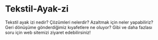 # Tekstil-Ayak-zi
Tekstil ayak izi nedir? Çözümleri nelerdir? Azaltmak için neler yapabiliriz? Geri dönüşüme gönderdiğimiz kıyafetlere ne oluyor? Gibi ve daha fazlası soru için web sitemizi ziyaret edebilirsiniz!

